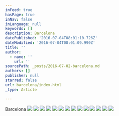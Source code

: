 ```yaml
---
inFeed: true
hasPage: true
inNav: false
inLanguage: null
keywords: []
description: Barcelona
datePublished: '2016-07-04T08:01:10.726Z'
dateModified: '2016-07-04T08:01:09.990Z'
title: ''
author:
  - name: ''
    url: ''
sourcePath: _posts/2016-07-02-barcelona.md
authors: []
publisher: null
starred: false
url: barcelona/index.html
_type: Article

---
```

Barcelona
![](https://the-grid-user-content.s3-us-west-2.amazonaws.com/ef16ed68-a4db-4829-ae19-03e34c5ba3e1.jpg)
![](https://the-grid-user-content.s3-us-west-2.amazonaws.com/60808f31-3d21-4111-8229-2f288edb70e7.jpg)
![](https://s3-us-west-2.amazonaws.com/the-grid-img/p/27e68a396cf990c896adf47adc517b27ef720a47.jpg)
![](https://imgflo.herokuapp.com/graph/vahj1ThiexotieMo/3abe4bb45781b7ca6ed818b7e779b40e/croprotate.jpg?cropheight=2816&cropwidth=2112&degrees=-270&input=https%3A%2F%2Fthe-grid-user-content.s3-us-west-2.amazonaws.com%2F9257c4da-3e46-462e-8125-d1b64ff44a47.jpg&x=0&y=0)
![](https://the-grid-user-content.s3-us-west-2.amazonaws.com/908d23e2-100b-44d5-880b-f9aaef01a9a0.jpg)
![](https://the-grid-user-content.s3-us-west-2.amazonaws.com/bcb71b58-01d0-428f-9951-6fe75337cb0e.jpg)
![](https://the-grid-user-content.s3-us-west-2.amazonaws.com/2a0daab1-021c-4858-a051-34f580224498.jpg)
![](https://the-grid-user-content.s3-us-west-2.amazonaws.com/24f82658-d6a0-48ed-96d9-1418184d8c6d.jpg)
![](https://the-grid-user-content.s3-us-west-2.amazonaws.com/27acd098-a799-4d03-8b60-aa0d468a11f0.jpg)
![](https://the-grid-user-content.s3-us-west-2.amazonaws.com/475be6cc-22e3-42ca-b4a5-ef989f99e20a.jpg)
![](https://the-grid-user-content.s3-us-west-2.amazonaws.com/589bb6b2-c3f1-4ad5-b198-373467d45173.jpg)
![](https://the-grid-user-content.s3-us-west-2.amazonaws.com/f5009409-58cc-4f38-b7a2-c8ebce4bbbbb.jpg)
![](https://the-grid-user-content.s3-us-west-2.amazonaws.com/655fb769-7c46-4497-88c5-2e094f538bfc.jpg)
![](https://imgflo.herokuapp.com/graph/vahj1ThiexotieMo/ecd4eff4e51e49d9482bc57aeae83763/croprotate.jpg?cropheight=1279&cropwidth=3440&degrees=0&input=https%3A%2F%2Fthe-grid-user-content.s3-us-west-2.amazonaws.com%2F09f44d8c-e587-47f2-9cb1-2f8c44d04410.jpg&x=0&y=0)
